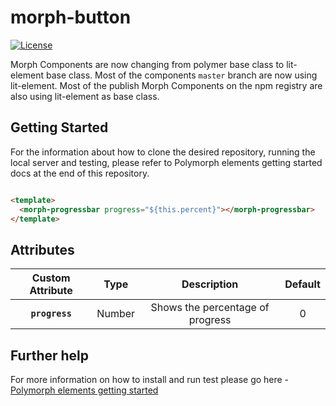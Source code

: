 # morph-button

[![License](https://img.shields.io/badge/License-Apache%202.0-blue.svg)](https://opensource.org/licenses/Apache-2.0) 

Morph Components are now changing from polymer base class to lit-element base class. Most of the components `master` branch are now using lit-element. Most of the publish Morph Components on the npm registry are also using lit-element as base class.



## Getting Started

For the information about how to clone the desired repository, running the local server and testing, please refer to Polymorph elements getting started docs at the end of this repository.

  ```html

  <template>
    <morph-progressbar progress="${this.percent}"></morph-progressbar>
  </template>

  ```

## Attributes

|     Custom Attribute    |   Type  |               Description               | Default |
|:-----------------------:|:-------:|:---------------------------------------:|:-------:|
|           **`progress`**           | Number | Shows the percentage of progress  |  0  |


## Further help

For more information on how to install and run test please go here - [Polymorph elements getting started]

[Polymorph elements getting started]: https://github.com/moduware/polymorph-components/blob/master/INFO.md
